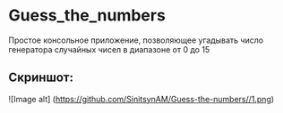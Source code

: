# Guess_the_numbers
Простое консольное приложение, позволяющее угадывать число генератора случайных чисел в диапазоне от 0 до 15

## Скриншот:
![Image alt] (https://github.com/SinitsynAM/Guess-the-numbers//1.png)
